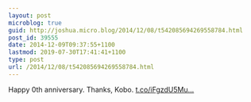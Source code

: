 ```yaml
---
layout: post
microblog: true
guid: http://joshua.micro.blog/2014/12/08/t542085694269558784.html
post_id: 39555
date: 2014-12-09T09:37:55+1100
lastmod: 2019-07-30T17:41:41+1100
type: post
url: /2014/12/08/t542085694269558784.html
---
```

Happy 0th anniversary. Thanks, Kobo. [t.co/iFgzdU5Mu...](http://t.co/iFgzdU5Mud)
